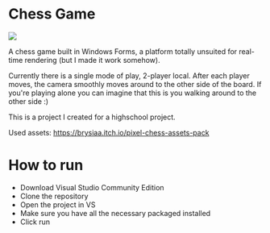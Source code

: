 # Chess Game


![](board_demo.gif)

A chess game built in Windows Forms, a platform totally unsuited for real-time rendering (but I made it work somehow).

Currently there is a single mode of play, 2-player local. After each player moves, the camera smoothly moves around to the other side of the board. If you're playing alone you can imagine that this is you walking around to the other side :)

This is a project I created for a highschool project.

Used assets: 
https://brysiaa.itch.io/pixel-chess-assets-pack

# How to run

- Download Visual Studio Community Edition
- Clone the repository
- Open the project in VS
- Make sure you have all the necessary packaged installed
- Click run
